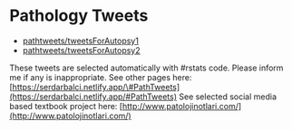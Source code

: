 # Pathology Tweets

* [pathtweets/tweetsForAutopsy1](https://github.com/sbalci/ParaPathology/tree/a1878b4df09cec328a952ae6c924377955a66508/pathology-tweets/tweetsForAutopsy1.md)    
* [pathtweets/tweetsForAutopsy2](https://github.com/sbalci/ParaPathology/tree/a1878b4df09cec328a952ae6c924377955a66508/pathology-tweets/tweetsForAutopsy2.md)    

These tweets are selected automatically with \#rstats code. Please inform me if any is inappropriate. See other pages here: [https://serdarbalci.netlify.app/\#PathTweets](https://serdarbalci.netlify.app/#PathTweets) See selected social media based textbook project here: [http://www.patolojinotlari.com/](http://www.patolojinotlari.com/)

